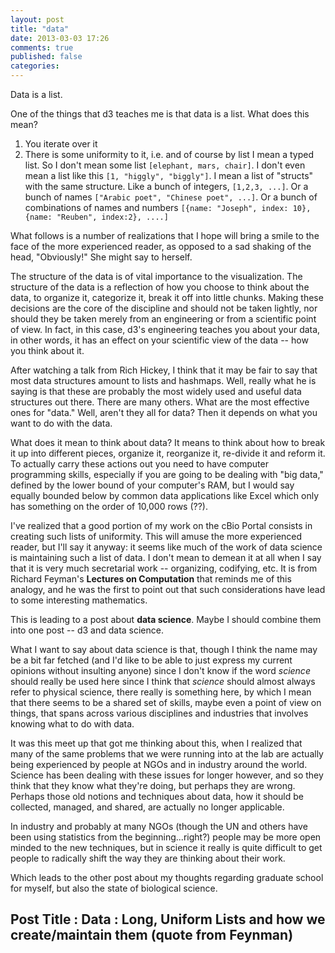 ```yaml
---
layout: post
title: "data"
date: 2013-03-03 17:26
comments: true
published: false
categories: 
---
```


Data is a list.

One of the things that d3 teaches me is that data is a list.  What does this
mean?

1. You iterate over it
2. There is some uniformity to it, i.e. and of course by list I mean a typed
   list.  So I don't mean some list `[elephant, mars, chair]`.  I don't even
   mean a list like this `[1, "higgly", "biggly"]`.  I mean a list of "structs"
   with the same structure.  Like a bunch of integers, `[1,2,3, ...]`.  Or a
   bunch of names `["Arabic poet", "Chinese poet", ...]`.  Or a bunch of
   combinations of names and numbers `[{name: "Joseph", index: 10}, {name:
   "Reuben", index:2}, ....]`

What follows is a number of realizations that I hope will bring a smile to the
face of the more experienced reader, as opposed to a sad shaking of the head,
"Obviously!" She might say to herself.

The structure of the data is of vital importance to the visualization.  The
structure of the data is a reflection of how you choose to think about the
data, to organize it, categorize it, break it off into little chunks.  Making
these decisions are the core of the discipline and should not be taken lightly,
nor should they be taken merely from an engineering or from a scientific point
of view.  In fact, in this case, d3's engineering teaches you about your data,
in other words, it has an effect on your scientific view of the data -- how you
think about it.

After watching a talk from Rich Hickey, I think that it may be fair to say that
most data structures amount to lists and hashmaps.  Well, really what he is
saying is that these are probably the most widely used and useful data
structures out there.  There are many others.  What are the most effective ones
for "data."  Well, aren't they all for data?  Then it depends on what you want
to do with the data.

What does it mean to think about data?  It means to think about how to break it
up into different pieces, organize it, reorganize it, re-divide it and reform
it.  To actually carry these actions out you need to have computer programming
skills, especially if you are going to be dealing with "big data," defined by
the lower bound of your computer's RAM, but I would say equally bounded below
by common data applications like Excel which only has something on the order of
10,000 rows (??).

I've realized that a good portion of my work on the cBio Portal consists in
creating such lists of uniformity.  This will amuse the more experienced
reader, but I'll say it anyway: it seems like much of the work of data science
is maintaining such a list of data.  I don't mean to demean it at all when I
say that it is very much secretarial work -- organizing, codifying, etc.  It is
from Richard Feyman's **Lectures on Computation** that reminds me of this
analogy, and he was the first to point out that such considerations have lead
to some interesting mathematics.

This is leading to a post about **data science**.  Maybe I should combine them
into one post -- d3 and data science.

What I want to say about data science is that, though I think the name may be a
bit far fetched (and I'd like to be able to just express my current opinions
without insulting anyone) since I don't know if the word *science* should
really be used here since I think that *science* should almost always refer to
physical science, there really is something here, by which I mean that there
seems to be a shared set of skills, maybe even a point of view on things, that
spans across various disciplines and industries that involves knowing what to
do with data.

It was this meet up that got me thinking about this, when I realized that many
of the same problems that we were running into at the lab are actually being
experienced by people at NGOs and in industry around the world.  Science has
been dealing with these issues for longer however, and so they think that they
know what they're doing, but perhaps they are wrong.  Perhaps those old notions
and techniques about data, how it should be collected, managed, and shared, are
actually no longer applicable.

In industry and probably at many NGOs (though the UN and others have been using
statistics from the beginning...right?) people may be more open minded to the
new techniques, but in science it really is quite difficult to get people to
radically shift the way they are thinking about their work.

Which leads to the other post about my thoughts regarding graduate school for
myself, but also the state of biological science.

## Post Title : Data : Long, Uniform Lists and how we create/maintain them (quote from Feynman)
